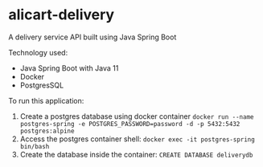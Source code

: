# alicart-delivery
A delivery service API built using Java Spring Boot

Technology used:
* Java Spring Boot with Java 11
* Docker
* PostgresSQL

To run this application:
1. Create a postgres database using docker container
`docker run --name postgres-spring -e POSTGRES_PASSWORD=password -d -p 5432:5432 postgres:alpine`
2. Access the postgres container shell:
`docker exec -it postgres-spring bin/bash`
3. Create the database inside the container:
`CREATE DATABASE deliverydb`

